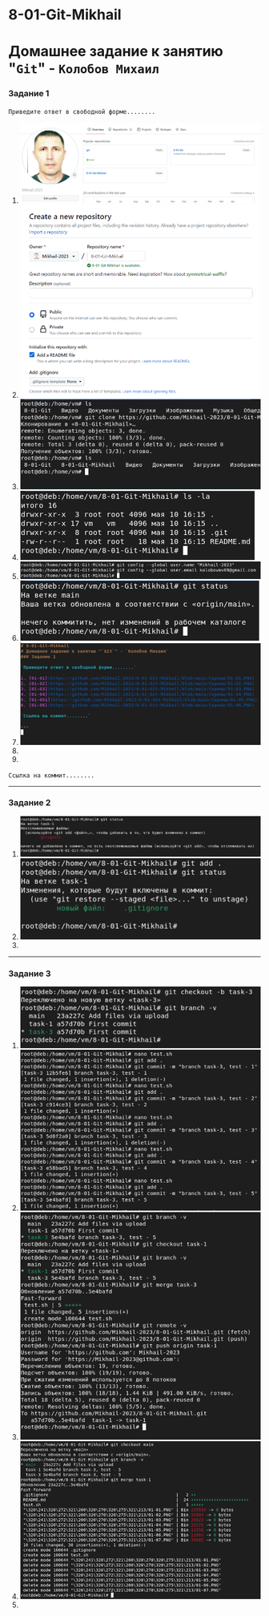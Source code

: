 # 8-01-Git-Mikhail
# Домашнее задание к занятию "`Git`" - `Колобов Михаил`
### Задание 1

`Приведите ответ в свободной форме........`

1. ![01-01](https://github.com/Mikhail-2023/8-01-Git-Mikhail/blob/main/Скрины/01-01.PNG)
2. ![01-02](https://github.com/Mikhail-2023/8-01-Git-Mikhail/blob/main/Скрины/01-02.PNG)
3. ![01-03](https://github.com/Mikhail-2023/8-01-Git-Mikhail/blob/main/Скрины/01-03.PNG)
4. ![01-04](https://github.com/Mikhail-2023/8-01-Git-Mikhail/blob/main/Скрины/01-04.PNG)
5. ![01-051](https://github.com/Mikhail-2023/8-01-Git-Mikhail/blob/main/Скрины/01-05.PNG)
6. ![01-06](https://github.com/Mikhail-2023/8-01-Git-Mikhail/blob/main/Скрины/01-06.PNG)
7. ![01-07](https://github.com/Mikhail-2023/8-01-Git-Mikhail/blob/main/Скрины/01-07.PNG)
8. 
9. 

`Ссылка на коммит........`

---
### Задание 2
1. ![02-01](https://github.com/Mikhail-2023/8-01-Git-Mikhail/blob/main/Скрины/02-01.PNG)
2. ![02-02](https://github.com/Mikhail-2023/8-01-Git-Mikhail/blob/main/Скрины/02-02.PNG)
3.  
---
### Задание 3
1. ![03-01](https://github.com/Mikhail-2023/8-01-Git-Mikhail/blob/main/Скрины/03-01.PNG)
2. ![03-03](https://github.com/Mikhail-2023/8-01-Git-Mikhail/blob/main/Скрины/03-03.PNG)
3. ![03-04-01](https://github.com/Mikhail-2023/8-01-Git-Mikhail/blob/main/Скрины/03-04-01.PNG)
4. ![03-04-02](https://github.com/Mikhail-2023/8-01-Git-Mikhail/blob/main/Скрины/03-04-02.PNG)
5. 
